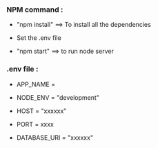 ### NPM command :

- "npm install" ==> To install all the dependencies

- Set the .env file 

- "npm start" ==> to run node server

### .env file :

- APP_NAME =
- NODE_ENV = "development"

- HOST = "xxxxxx"
- PORT = xxxx
- DATABASE_URI = "xxxxxx"
